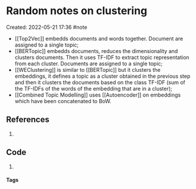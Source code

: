 # Random notes on clustering
Created: 2022-05-21 17:36
#note

- [[Top2Vec]] embedds documents and words together. Document are assigned to a single topic;
- [[BERTopic]] embedds documents, reduces the dimensionality and clusters documents. Then it uses TF-IDF to extract topic representation from each cluster. Documents are assigned to a single topic;
- [[WEClustering]] is similar to [[BERTopic]] but it clusters the embeddings, it defines a topic as a cluster obtained in the previous step and then it clusters the documents based on the class TF-IDF (sum of the TF-IDFs of the words of the embedding that are in a cluster);
- [[Combined Topic Modelling]] uses [[Autoencoder]] on embeddings which have been concatenated to BoW.


## References
1. 

## Code
1. 

#### Tags